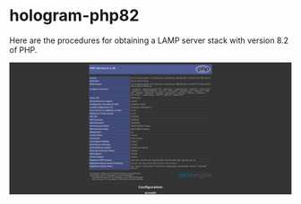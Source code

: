 # hologram-php82

Here are the procedures for obtaining a LAMP server stack with version 8.2 of PHP.

![info page](screenshots/hologram-php82_info_page.png)
